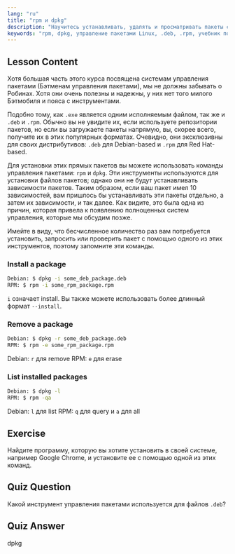 ```yaml
---
lang: "ru"
title: "rpm и dpkg"
description: "Научитесь устанавливать, удалять и просматривать пакеты с помощью команд rpm и dpkg. Изучите прямое управление пакетами для файлов .deb и .rpm. Начните свое путешествие по Linux!"
keywords: "rpm, dpkg, управление пакетами Linux, .deb, .rpm, учебник по Linux, руководство для начинающих, установка пакетов"
---
```


## Lesson Content

Хотя большая часть этого курса посвящена системам управления пакетами (Бэтменам управления пакетами), мы не должны забывать о Робинах. Хотя они очень полезны и надежны, у них нет того милого Бэтмобиля и пояса с инструментами.

Подобно тому, как `.exe` является одним исполняемым файлом, так же и `.deb` и `.rpm`. Обычно вы не увидите их, если используете репозитории пакетов, но если вы загружаете пакеты напрямую, вы, скорее всего, получите их в этих популярных форматах. Очевидно, они эксклюзивны для своих дистрибутивов: `.deb` для Debian-based и `.rpm` для Red Hat-based.

Для установки этих прямых пакетов вы можете использовать команды управления пакетами: `rpm` и `dpkg`. Эти инструменты используются для установки файлов пакетов; однако они не будут устанавливать зависимости пакетов. Таким образом, если ваш пакет имел 10 зависимостей, вам пришлось бы устанавливать эти пакеты отдельно, а затем их зависимости, и так далее. Как видите, это была одна из причин, которая привела к появлению полноценных систем управления, которые мы обсудим позже.

Имейте в виду, что бесчисленное количество раз вам потребуется установить, запросить или проверить пакет с помощью одного из этих инструментов, поэтому запомните эти команды.

### Install a package

```bash
Debian: $ dpkg -i some_deb_package.deb
RPM: $ rpm -i some_rpm_package.rpm
```

`i` означает install. Вы также можете использовать более длинный формат `--install`.

### Remove a package

```bash
Debian: $ dpkg -r some_deb_package.deb
RPM: $ rpm -e some_rpm_package.rpm
```

Debian: `r` для remove
RPM: `e` для erase

### List installed packages

```bash
Debian: $ dpkg -l
RPM: $ rpm -qa
```

Debian: `l` для list
RPM: `q` для query и `a` для all

## Exercise

Найдите программу, которую вы хотите установить в своей системе, например Google Chrome, и установите ее с помощью одной из этих команд.

## Quiz Question

Какой инструмент управления пакетами используется для файлов `.deb`?

## Quiz Answer

dpkg
